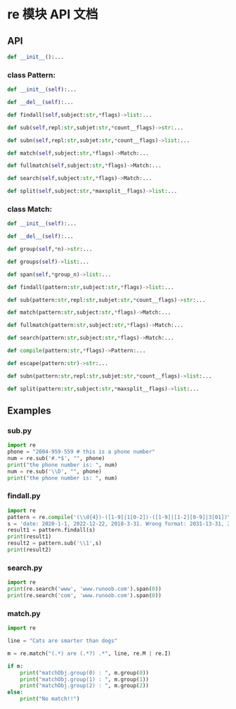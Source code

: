 # re 模块 API 文档

## API

``` python
def __init__():...
```

### class Pattern:
``` python
def __init__(self):...
```

``` python
def __del__(self):...
```

``` python
def findall(self,subject:str,*flags)->list:...
```

``` python
def sub(self,repl:str,subjet:str,*count__flags)->str:...
```

``` python
def subn(self,repl:str,subjet:str,*count__flags)->list:...
```

``` python
def match(self,subject:str,*flags)->Match:...
```

``` python
def fullmatch(self,subject:str,*flags)->Match:...
```

``` python
def search(self,subject:str,*flags)->Match:...
```

``` python
def split(self,subject:str,*maxsplit__flags)->list:...
```

### class Match:
``` python
def __init__(self):...
```

``` python
def __del__(self):...
```

``` python
def group(self,*n)->str:...
```

``` python
def groups(self)->list:...
```

``` python
def span(self,*group_n)->list:...
```

``` python
def findall(pattern:str,subject:str,*flags)->list:...
```

``` python
def sub(pattern:str,repl:str,subjet:str,*count__flags)->str:...
```

``` python
def match(pattern:str,subject:str,*flags)->Match:...
```

``` python
def fullmatch(pattern:str,subject:str,*flags)->Match:...
```

``` python
def search(pattern:str,subject:str,*flags)->Match:...
```

``` python
def compile(pattern:str,*flags)->Pattern:...
```

``` python
def escape(pattern:str)->str:...
```

``` python
def subn(pattern:str,repl:str,subjet:str,*count__flags)->list:...
```

``` python
def split(pattern:str,subject:str,*maxsplit__flags)->list:...
```



## Examples

### sub.py

```python
import re
phone = "2004-959-559 # this is a phone number"
num = re.sub('#.*$', "", phone)
print("the phone number is: ", num)
num = re.sub('\\D', "", phone)
print("the phone number is: ", num)
```
### findall.py

```python
import re
pattern = re.compile('(\\d{4})-([1-9]|1[0-2])-([1-9]|[1-2][0-9]|3[01])\\b')
s = 'date: 2020-1-1, 2022-12-22, 2018-3-31. Wrong format: 2031-13-31, 2032-12-33 ...'
result1 = pattern.findall(s)
print(result1)
result2 = pattern.sub('\\1',s)
print(result2)

```
### search.py

```python
import re
print(re.search('www', 'www.runoob.com').span(0))
print(re.search('com', 'www.runoob.com').span(0)) 

```
### match.py

```python
import re

line = "Cats are smarter than dogs"

m = re.match("(.*) are (.*?) .*", line, re.M | re.I)

if m:
    print("matchObj.group(0) : ", m.group(0))
    print("matchObj.group(1) : ", m.group(1))
    print("matchObj.group(2) : ", m.group(2))
else:
    print("No match!!")

```
